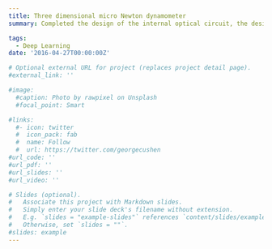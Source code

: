 ```yaml
---
title: Three dimensional micro Newton dynamometer 
summary: Completed the design of the internal optical circuit, the design of the signal amplification circuit, and the test of the dynamometer index.

tags:
  - Deep Learning
date: '2016-04-27T00:00:00Z'

# Optional external URL for project (replaces project detail page).
#external_link: ''

#image:
  #caption: Photo by rawpixel on Unsplash
  #focal_point: Smart

#links:
  #- icon: twitter
  #  icon_pack: fab
  #  name: Follow
  #  url: https://twitter.com/georgecushen
#url_code: ''
#url_pdf: ''
#url_slides: ''
#url_video: ''

# Slides (optional).
#   Associate this project with Markdown slides.
#   Simply enter your slide deck's filename without extension.
#   E.g. `slides = "example-slides"` references `content/slides/example-slides.md`.
#   Otherwise, set `slides = ""`.
#slides: example
---
```

